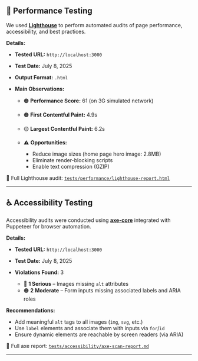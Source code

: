 ## 🚀 Performance Testing

We used [**Lighthouse**](https://github.com/GoogleChrome/lighthouse) to perform automated audits of page performance, accessibility, and best practices.

**Details:**

* **Tested URL:** `http://localhost:3000`
* **Test Date:** July 8, 2025
* **Output Format:** `.html`
* **Main Observations:**

  * 🟠 **Performance Score:** 61 (on 3G simulated network)
  * 🟠 **First Contentful Paint:** 4.9s
  * 🟡 **Largest Contentful Paint:** 6.2s
  * ⚠️ **Opportunities:**

    * Reduce image sizes (home page hero image: 2.8MB)
    * Eliminate render-blocking scripts
    * Enable text compression (GZIP)

📄 Full Lighthouse audit: [`tests/performance/lighthouse-report.html`](/performance/lighthouse-report.html)

---

## ♿ Accessibility Testing

Accessibility audits were conducted using [**axe-core**](https://github.com/dequelabs/axe-core) integrated with Puppeteer for browser automation.

**Details:**

* **Tested URL:** `http://localhost:3000`
* **Test Date:** July 8, 2025
* **Violations Found:** 3

  * 🔴 **1 Serious** – Images missing `alt` attributes
  * 🟠 **2 Moderate** – Form inputs missing associated labels and ARIA roles

**Recommendations:**

* Add meaningful `alt` tags to all images (`img`, `svg`, etc.)
* Use `label` elements and associate them with inputs via `for`/`id`
* Ensure dynamic elements are reachable by screen readers (via ARIA)

📄 Full axe report: [`tests/accessibility/axe-scan-report.md`](/accessibility/axe-scan-report.md)

---
